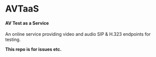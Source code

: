 # AVTaaS
#### AV Test as a Service  
An online service providing video and audio SIP & H.323 endpoints for testing.

**This repo is for issues etc.**


